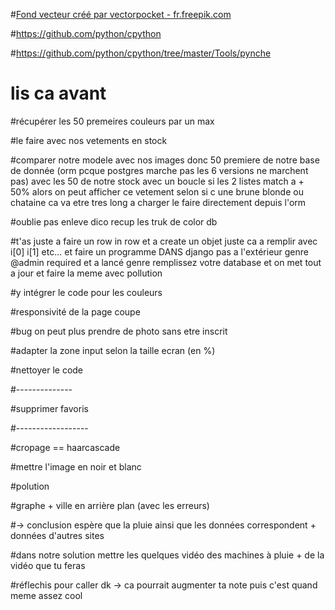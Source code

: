 
#<a href="https://fr.freepik.com/photos-vecteurs-libre/fond">Fond vecteur créé par vectorpocket - fr.freepik.com</a>

#https://github.com/python/cpython

#https://github.com/python/cpython/tree/master/Tools/pynche

# lis ca avant

#récupérer les 50 premeires couleurs par un max

#le faire avec nos vetements en stock

#comparer notre modele avec nos images donc 50 premiere de notre base de donnée (orm pcque postgres marche pas les 6 versions ne marchent pas) avec les 50 de notre stock avec un boucle si les 2 listes match a + 50% alors on peut afficher ce vetement selon si c une brune blonde ou chataine ca va etre tres long a charger le faire directement depuis l'orm

#oublie pas enleve dico recup les truk de color db  

#t'as juste a faire un row in row et a create un objet juste ca a remplir avec i[0] i[1] etc... et faire un programme DANS django pas a l'extérieur genre @admin required et a lancé genre remplissez votre database et on met tout a jour et faire la meme avec pollution






#y intégrer le code pour les couleurs

#responsivité de la page coupe

#bug on peut plus prendre de photo sans etre inscrit

#adapter la zone input selon la taille ecran (en %)

#nettoyer le code








#--------------



#supprimer favoris



#------------------





#cropage == haarcascade

#mettre l'image en noir et blanc


















#polution


#graphe + ville en arrière plan (avec les erreurs) 

 #-> conclusion espère que la pluie ainsi que les données correspondent + données d'autres sites
  
#dans notre solution mettre les quelques vidéo des machines à pluie + de la vidéo que tu feras


#réflechis pour caller dk -> ca pourrait augmenter ta note puis c'est quand meme assez cool
